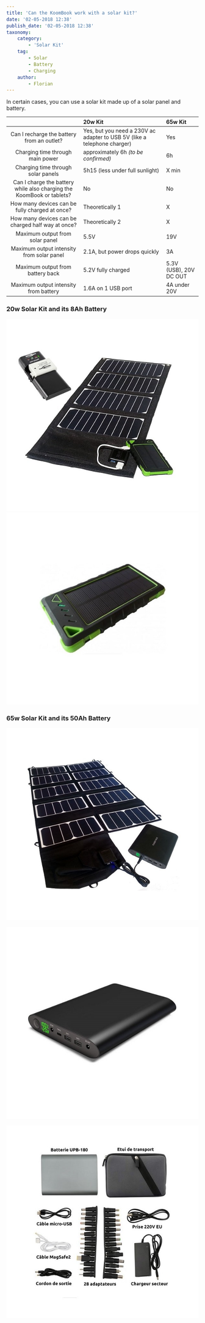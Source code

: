 ```yaml
---
title: 'Can the KoomBook work with a solar kit?'
date: '02-05-2018 12:38'
publish_date: '02-05-2018 12:38'
taxonomy:
    category:
        - 'Solar Kit'
    tag:
        - Solar
        - Battery
        - Charging
    author:
        - Florian
---
```


In certain cases, you can use a solar kit made up of a solar panel and battery.

|  | 20w Kit | 65w Kit |
| :---: | :--- | :--- |
| Can I recharge the battery from an outlet? | Yes, but you need a 230V ac adapter to USB 5V (like a telephone charger) | Yes |
| Charging time through main power | approximately 6h _\(to be confirmed\)_ | 6h |
| Charging time through solar panels | 5h15 \(less under full sunlight\) | X min |
| Can I charge the battery while also charging the KoomBook or tablets? | No | No |
| How many devices can be fully charged at once? | Theoretically 1 | X |
| How many devices can be charged half way at once? | Theoretically 2 | X |
| Maximum output from solar panel | 5.5V | 19V |
| Maximum output intensity from solar panel | 2.1A, but power drops quickly | 3A |
| Maximum output from battery back | 5.2V fully charged | 5.3V (USB), 20V DC OUT |
| Maximum output intensity from battery | 1.6A on 1 USB port | 4A under 20V |

### 20w Solar Kit and its 8Ah Battery 

![](chargeur-solaire-appareil-photo-video.jpg)  
![](chargeur-solaire-appareil-photo-video2.jpg)

### 65w Solar Kit and its 50Ah Battery

![](chargeur-solaire-ordinateur.jpg)

![](chargeur-solaire-ordinateur2.jpg)

![](chargeur-solaire-ordinateur3.jpg)

